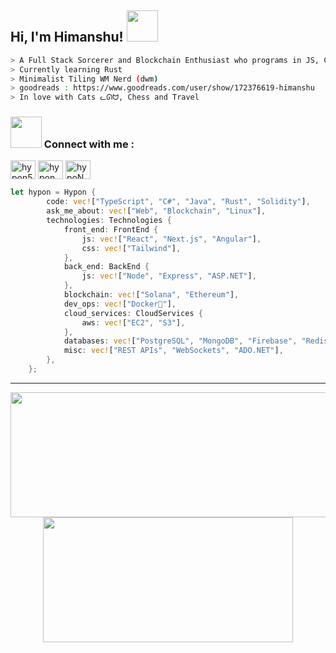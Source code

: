 <h2> Hi, I'm Himanshu! <img src="https://media.giphy.com/media/mGcNjsfWAjY5AEZNw6/giphy.gif" width="50"></h2>

  <div>
    
  ````bash
> A Full Stack Sorcerer and Blockchain Enthusiast who programs in JS, C# and Java
> Currently learning Rust
> Minimalist Tiling WM Nerd (dwm)
> goodreads : https://www.goodreads.com/user/show/172376619-himanshu
> In love with Cats ᓚᘏᗢ, Chess and Travel
````
    
### <img src="https://media.giphy.com/media/VgCDAzcKvsR6OM0uWg/giphy.gif" width="50"> Connect with me :
<p align="left">
<a href="https://twitter.com/itshypon" target="blank"><img align="center" src="https://raw.githubusercontent.com/rahuldkjain/github-profile-readme-generator/master/src/images/icons/Social/twitter.svg" alt="hypon5" height="30" width="40" /></a>
<a href="https://linkedin.com/in/hypon" target="blank"><img align="center" src="https://raw.githubusercontent.com/rahuldkjain/github-profile-readme-generator/master/src/images/icons/Social/linked-in-alt.svg" alt="hypon" height="30" width="40" /></a>
<a href="https://discord.gg/hypoN#1358" target="blank"><img align="center" src="https://raw.githubusercontent.com/rahuldkjain/github-profile-readme-generator/master/src/images/icons/Social/discord.svg" alt="hypoN#1358" height="30" width="40" /></a>
</p>

</div>


```rust
let hypon = Hypon {
        code: vec!["TypeScript", "C#", "Java", "Rust", "Solidity"],
        ask_me_about: vec!["Web", "Blockchain", "Linux"],
        technologies: Technologies {
            front_end: FrontEnd {
                js: vec!["React", "Next.js", "Angular"],
                css: vec!["Tailwind"],
            },
            back_end: BackEnd {
                js: vec!["Node", "Express", "ASP.NET"],
            },
            blockchain: vec!["Solana", "Ethereum"],
            dev_ops: vec!["Docker🐳"],
            cloud_services: CloudServices {
                aws: vec!["EC2", "S3"],
            },
            databases: vec!["PostgreSQL", "MongoDB", "Firebase", "Redis", "MS SQL Server"],
            misc: vec!["REST APIs", "WebSockets", "ADO.NET"],
        },
    };
```

---


<p align="center">
  <img width="600" height="200" src="https://github-readme-stats.vercel.app/api?username=itshypon&show_icons=true&theme=vision-friendly-dark">
  <img width="400" height="200" src="https://github-readme-stats.vercel.app/api/top-langs/?username=itshypon&size_weight=0.15&count_weight=0.5&layout=compact&theme=vision-friendly-dark">
</p>
 


<div id="header" align="center">
  <img src="https://komarev.com/ghpvc/?username=itshypon&style=for-the-badge&color=orange" alt=""/>
</div>

